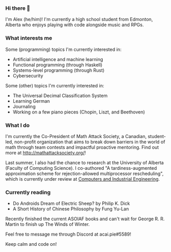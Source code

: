 ### Hi there 👋

I'm Alex (he/him)! I'm currently a high school student from Edmonton, Alberta who enjoys playing with code alongside music and RPGs.

### What interests me

Some (programming) topics I'm currently interested in:
- Artificial intelligence and machine learning
- Functional programming (through Haskell)
- Systems-level programming (through Rust)
- Cybersecurity

Some (other) topics I'm currently interested in:
- The Universal Decimal Classification System
- Learning German
- Journaling
- Working on a few piano pieces (Chopin, Liszt, and Beethoven)

### What I do

I'm currently the Co-President of Math Attack Society, a Canadian, student-led, non-profit organization that aims to break down barriers in the world of math through team contests and impactful proactive mentoring. Find out more at <http://mathattacksociety.org/>!

Last summer, I also had the chance to research at the University of Alberta (Faculty of Computing Science). I co-authored "A tardiness-augmented approximation scheme for rejection-allowed multiprocessor rescheduling", which is currently under review at [Computers and Industrial Engineering](https://www.computers-and-ie.org/).

### Currently reading

- Do Androids Dream of Electric Sheep? by Philip K. Dick
- A Short History of Chinese Philosophy by Fung Yu-Lan

Recently finished the current ASOIAF books and can't wait for George R. R. Martin to finish up The Winds of Winter.

Feel free to message me through Discord at acai.pie#5589!

Keep calm and code on!
